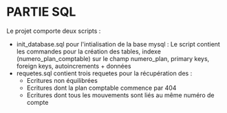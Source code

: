 # PARTIE SQL

Le projet comporte deux scripts :
* init_database.sql pour l'intialisation de la base mysql :  Le script contient les commandes pour la création des tables, indexe (numero_plan_comptable) sur le champ numero_plan, primary keys, foreign keys, autoincrements + données
* requetes.sql contient trois requetes pour la récupération des :
    * Ecritures non équilibrées 
    * Ecritures dont la plan comptable commence par 404
    * Ecritures dont tous les mouvements sont liés au même numéro de compte
